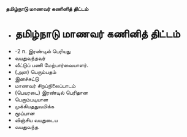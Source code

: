 **தமிழ்நாடு மாணவர் கணினித் திட்டம்**
- # தமிழ்நாடு மாணவர் கணினித் திட்டம்
- -2 n. இரண்டில் பெரியது
- வயதுவந்தவர்
- வீட்டுப் பணி மேற்பார்வையாளர்.
- (அள) பெரும்பதம்
- இனச்சுட்டு
- மாணவர் சிறப்நிலைப்பாடம்
- (பெயரடை) இரண்டில் பெரிதான
- பெரும்படியான
- முக்கியததுவமிக்க
- மூப்பான
- விஞ்சிய வயதுடைய
- வயதுவந்த.

